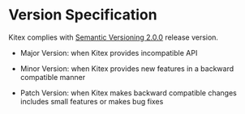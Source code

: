 # Version Specification

Kitex complies with [Semantic Versioning 2.0.0](https://semver.org/) release version.

- Major Version: when Kitex provides incompatible API

- Minor Version: when Kitex provides new features in a backward compatible manner

- Patch Version: when Kitex makes backward compatible changes includes small features or makes bug fixes